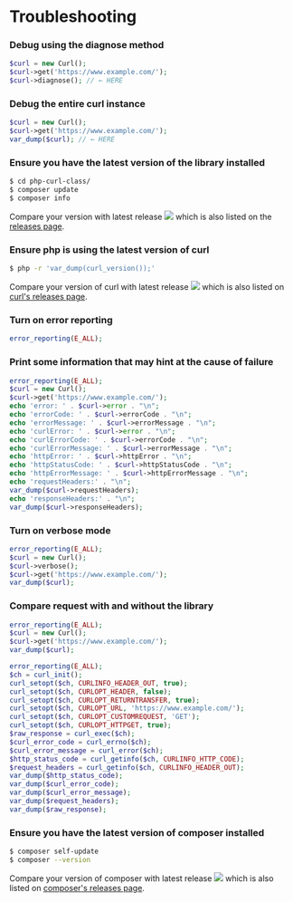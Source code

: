 # Troubleshooting

### Debug using the diagnose method

```php
$curl = new Curl();
$curl->get('https://www.example.com/');
$curl->diagnose(); // ← HERE
```

### Debug the entire curl instance

```php
$curl = new Curl();
$curl->get('https://www.example.com/');
var_dump($curl); // ← HERE
```

### Ensure you have the latest version of the library installed

```bash
$ cd php-curl-class/
$ composer update
$ composer info
```
Compare your version with latest release ![](https://img.shields.io/github/release/php-curl-class/php-curl-class.svg?style=flat-square&sort=semver&color=rgba(0,0,0,0)&label=) which is also listed on the [releases page](https://github.com/php-curl-class/php-curl-class/releases).

### Ensure php is using the latest version of curl

```bash
$ php -r 'var_dump(curl_version());'
```

Compare your version of curl with latest release ![](https://img.shields.io/github/v/release/curl/curl.svg?style=flat-square&color=rgba(0,0,0,0)&label=) which is also listed on [curl's releases page](https://github.com/curl/curl/releases).

### Turn on error reporting

```php
error_reporting(E_ALL);
```

### Print some information that may hint at the cause of failure

```php
error_reporting(E_ALL);
$curl = new Curl();
$curl->get('https://www.example.com/');
echo 'error: ' . $curl->error . "\n";
echo 'errorCode: ' . $curl->errorCode . "\n";
echo 'errorMessage: ' . $curl->errorMessage . "\n";
echo 'curlError: ' . $curl->error . "\n";
echo 'curlErrorCode: ' . $curl->errorCode . "\n";
echo 'curlErrorMessage: ' . $curl->errorMessage . "\n";
echo 'httpError: ' . $curl->httpError . "\n";
echo 'httpStatusCode: ' . $curl->httpStatusCode . "\n";
echo 'httpErrorMessage: ' . $curl->httpErrorMessage . "\n";
echo 'requestHeaders:' . "\n";
var_dump($curl->requestHeaders);
echo 'responseHeaders:' . "\n";
var_dump($curl->responseHeaders);
```

### Turn on verbose mode

```php
error_reporting(E_ALL);
$curl = new Curl();
$curl->verbose();
$curl->get('https://www.example.com/');
var_dump($curl);
```

### Compare request with and without the library

```php
error_reporting(E_ALL);
$curl = new Curl();
$curl->get('https://www.example.com/');
var_dump($curl);
```

```php
error_reporting(E_ALL);
$ch = curl_init();
curl_setopt($ch, CURLINFO_HEADER_OUT, true);
curl_setopt($ch, CURLOPT_HEADER, false);
curl_setopt($ch, CURLOPT_RETURNTRANSFER, true);
curl_setopt($ch, CURLOPT_URL, 'https://www.example.com/');
curl_setopt($ch, CURLOPT_CUSTOMREQUEST, 'GET');
curl_setopt($ch, CURLOPT_HTTPGET, true);
$raw_response = curl_exec($ch);
$curl_error_code = curl_errno($ch);
$curl_error_message = curl_error($ch);
$http_status_code = curl_getinfo($ch, CURLINFO_HTTP_CODE);
$request_headers = curl_getinfo($ch, CURLINFO_HEADER_OUT);
var_dump($http_status_code);
var_dump($curl_error_code);
var_dump($curl_error_message);
var_dump($request_headers);
var_dump($raw_response);
```

### Ensure you have the latest version of composer installed

```bash
$ composer self-update
$ composer --version
```

Compare your version of composer with latest release ![](https://img.shields.io/github/v/release/composer/composer.svg?style=flat-square&color=rgba(0,0,0,0)&label=) which is also listed on [composer's releases page](https://github.com/composer/composer/releases).
